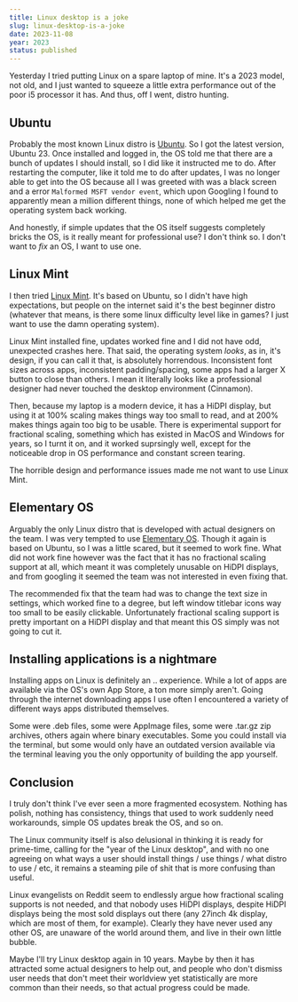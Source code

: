 ```yaml
---
title: Linux desktop is a joke
slug: linux-desktop-is-a-joke
date: 2023-11-08
year: 2023
status: published
---
```


Yesterday I tried putting Linux on a spare laptop of mine. It's a 2023 model, not old, and I just wanted to squeeze a little extra performance out of the poor i5 processor it has. And thus, off I went, distro hunting. 

## Ubuntu

Probably the most known Linux distro is [Ubuntu](https://ubuntu.com/desktop). So I got the latest version, Ubuntu 23. Once installed and logged in, the OS told me that there are a bunch of updates I should install, so I did like it instructed me to do. After restarting the computer, like it told me to do after updates, I was no longer able to get into the OS because all I was greeted with was a black screen and a error `Malformed MSFT vendor event`, which upon Googling I found to apparently mean a million different things, none of which helped me get the operating system back working.

And honestly, if simple updates that the OS itself suggests completely bricks the OS, is it really meant for professional use? I don't think so. I don't want to _fix_ an OS, I want to use one.

## Linux Mint

I then tried [Linux Mint](https://linuxmint.com/). It's based on Ubuntu, so I didn't have high expectations, but people on the internet said it's the best beginner distro (whatever that means, is there some linux difficulty level like in games? I just want to use the damn operating system). 

Linux Mint installed fine, updates worked fine and I did not have odd, unexpected crashes here. That said, the operating system _looks_, as in, it's design, if you can call it that, is absolutely horrendous. Inconsistent font sizes across apps, inconsistent padding/spacing, some apps had a larger X button to close than others. I mean it literally looks like a professional designer had never touched the desktop environment (Cinnamon). 

Then, because my laptop is a modern device, it has a HiDPI display, but using it at 100% scaling makes things way too small to read, and at 200% makes things again too big to be usable. There is experimental support for fractional scaling, something which has existed in MacOS and Windows for years, so I turnt it on, and it worked suprsingly well, except for the noticeable drop in OS performance and constant screen tearing. 

The horrible design and performance issues made me not want to use Linux Mint.

## Elementary OS

Arguably the only Linux distro that is developed with actual designers on the team. I was very tempted to use [Elementary OS](https://elementary.io/). Though it again is based on Ubuntu, so I was a little scared, but it seemed to work fine. What did not work fine however was the fact that it has no fractional scaling support at all, which meant it was completely unusable on HiDPI displays, and from googling it seemed the team was not interested in even fixing that. 

The recommended fix that the team had was to change the text size in settings, which worked fine to a degree, but left window titlebar icons way too small to be easily clickable. Unfortunately fractional scaling support is pretty important on a HiDPI display and that meant this OS simply was not going to cut it.

## Installing applications is a nightmare

Installing apps on Linux is definitely an .. experience. While a lot of apps are available via the OS's own App Store, a ton more simply aren't. Going through the internet downloading apps I use often I encountered a variety of different ways apps distributed themselves. 

Some were .deb files, some were AppImage files, some were .tar.gz zip archives, others again where binary executables. Some you could install via the terminal, but some would only have an outdated version available via the terminal leaving you the only opportunity of building the app yourself. 

## Conclusion

I truly don't think I've ever seen a more fragmented ecosystem. Nothing has polish, nothing has consistency, things that used to work suddenly need workarounds, simple OS updates break the OS, and so on. 

The Linux community itself is also delusional in thinking it is ready for prime-time, calling for the "year of the Linux desktop", and with no one agreeing on what ways a user should install things / use things / what distro to use / etc, it remains a steaming pile of shit that is more confusing than useful.

Linux evangelists on Reddit seem to endlessly argue how fractional scaling supports is not needed, and that nobody uses HiDPI displays, despite HiDPI displays being the most sold displays out there (any 27inch 4k display, which are most of them, for example). Clearly they have never used any other OS, are unaware of the world around them, and live in their own little bubble. 

Maybe I'll try Linux desktop again in 10 years. Maybe by then it has attracted some actual designers to help out, and people who don't dismiss user needs that don't meet their worldview yet statistically are more common than their needs, so that actual progress could be made.